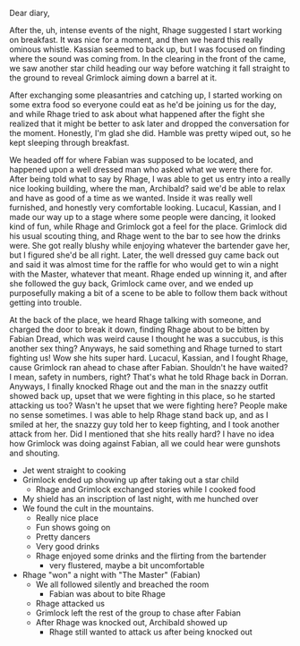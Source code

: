 Dear diary,

After the, uh, intense events of the night, Rhage suggested I start working on
breakfast. It was nice for a moment, and then we heard this really ominous
whistle. Kassian seemed to back up, but I was focused on finding where the sound
was coming from. In the clearing in the front of the came, we saw another star
child heading our way before watching it fall straight to the ground to reveal
Grimlock aiming down a barrel at it.

After exchanging some pleasantries and catching up, I started working on some
extra food so everyone could eat as he'd be joining us for the day, and while
Rhage tried to ask about what happened after the fight she realized that it
might be better to ask later and dropped the conversation for the moment.
Honestly, I'm glad she did. Hamble was pretty wiped out, so he kept sleeping
through breakfast.

We headed off for where Fabian was supposed to be located, and happened upon a
well dressed man who asked what we were there for. After being told what to say
by Rhage, I was able to get us entry into a really nice looking building, where
the man, Archibald? said we'd be able to relax and have as good of a time as we
wanted. Inside it was really well furnished, and honestly very comfortable
looking. Lucacul, Kassian, and I made our way up to a stage where some people
were dancing, it looked kind of fun, while Rhage and Grimlock got a feel for the
place. Grimlock did his usual scouting thing, and Rhage went to the bar to see
how the drinks were. She got really blushy while enjoying whatever the bartender
gave her, but I figured she'd be all right. Later, the well dressed guy came
back out and said it was almost time for the raffle for who would get to win a
night with the Master, whatever that meant. Rhage ended up winning it, and after
she followed the guy back, Grimlock came over, and we ended up purposefully
making a bit of a scene to be able to follow them back without getting into
trouble.

At the back of the place, we heard Rhage talking with someone, and charged the
door to break it down, finding Rhage about to be bitten by Fabian Dread, which
was weird cause I thought he was a succubus, is this another sex thing? Anyways,
he said something and Rhage turned to start fighting us! Wow she hits super
hard. Lucacul, Kassian, and I fought Rhage, cause Grimlock ran ahead to chase
after Fabian. Shouldn't he have waited? I mean, safety in numbers, right? That's
what he told Rhage back in Dorran. Anyways, I finally knocked Rhage out and the
man in the snazzy outfit showed back up, upset that we were fighting in this
place, so he started attacking us too? Wasn't he upset that we were fighting
here? People make no sense sometimes. I was able to help Rhage stand back up,
and as I smiled at her, the snazzy guy told her to keep fighting, and I took
another attack from her. Did I mentioned that she hits really hard? I have no
idea how Grimlock was doing against Fabian, all we could hear were gunshots and
shouting.

- Jet went straight to cooking
- Grimlock ended up showing up after taking out a star child
  - Rhage and Grimlock exchanged stories while I cooked food
- My shield has an inscription of last night, with me hunched over
- We found the cult in the mountains.
  - Really nice place
  - Fun shows going on
  - Pretty dancers
  - Very good drinks
  - Rhage enjoyed some drinks and the flirting from the bartender
    - very flustered, maybe a bit uncomfortable
- Rhage "won" a night with "The Master" (Fabian)
  - We all followed silently and breached the room
    - Fabian was about to bite Rhage
  - Rhage attacked us
  - Grimlock left the rest of the group to chase after Fabian
  - After Rhage was knocked out, Archibald showed up
    - Rhage still wanted to attack us after being knocked out
